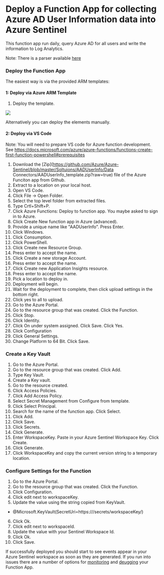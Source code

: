 # Deploy a Function App for collecting Azure AD User Information data into Azure Sentinel
This function app run daily, query Azure AD for all users and write the information to Log Analytics.

Note:  There is a parser available [here](https://github.com/Azure/Azure-Sentinel/blob/master/solutions/AADUserInfo/Parsers/AADUserInfo.txt)

### Deploy the Function App
The easiest way is via the provided ARM templates:

#### 1: Deploy via Azure ARM Template
1.  Deploy the template.

<a href="https://portal.azure.com/#create/Microsoft.Template/uri/https%3A%2F%2Fraw.githubusercontent.com%2FAzure%2FAzure-Sentinel%2Fmaster%2FSolutions%2FAADUserInfo%2FData%20Conectors%2Fazuredeploy.json" target="_blank">
    <img src="https://aka.ms/deploytoazurebutton"/>
</a>

Alternatively you can deploy the elements manually.
#### 2: Deploy via VS Code
Note: You will need to prepare VS code for Azure function development.  See https://docs.microsoft.com/azure/azure-functions/functions-create-first-function-powershell#prerequisites
1. Download the [Zip](https://github.com/Azure/Azure-Sentinel/blob/master/Soltuions/AADUserInfo/Data Connectors/AADUserInfo_template.zip?raw=true) file of the Azure Funciton app from Github.
2. Extract to a location on your local host.
3. Open VS Code.
4. Click File -> Open Folder.
5. Select the top level folder from extracted files.
6. Type Crtl+Shift+P.
7. Click Azure Functions: Deploy to function app.  You maybe asked to sign in to Azure.
8. Click Create New function app in Azure (advanced).
9. Provide a unique name like "AADUserInfo". Press Enter.
10. Click Windows.
11. Click Consumption.
12. Click PowerShell.
13. Click Create new Resource Group.
14. Press enter to accept the name.
15. Click Create a new storage Account.
16. Press enter to accept the name.
17. Click Create new Application Insights resource.
18. Press enter to accept the name.
19. Pick a location to deploy in.
20. Deployment will begin.
21. Wait for the deployment to complete, then click upload settings in the bottom right.
22. Click yes to all to upload.
23. Go to the Azure Portal.
24. Go to the resource group that was created.  Click the Function.
25. Click Stop.
26. Click Identity.
27. Click On under system assigned.  Click Save.  Click Yes.
29. Click Configuration
30. Click General Settings.
31. Change Platform to 64 Bit.  Click Save.

### Create a Key Vault
1. Go to the Azure Portal.
2. Go to the resource group that was created.  Click Add.
3. Type Key Vault.
4. Create a Key vault.
5. Go to the resource created.
6. Click Access Policies.
7. Click Add Access Policy.
8. Select Secret Management from Configure from template.
9. Click Select Principal.
10. Search for the name of the function app.  Click Select.
11. Click Add.
12. Click Save.
13. Click Secrets.
14. Click Generate.
15. Enter WorkspaceKey. Paste in your Azure Sentinel Workspace Key. Click Create.
16. Click Generate.
17. Click WorkspaceKey and copy the current version string to a temporary location.

### Configure Settings for the Function
1. Go to the Azure Portal.
2. Go to the resource group that was created. Click the Function.
3. Click Configuration.
4. Click edit next to workspaceKey.
5. Update the value using the string copied from KeyVault.
* @Microsoft.KeyVault(SecretUri=https://<dnsname>/secrets/workspaceKey/<versionstring>)
6. Click Ok.
7. Click edit next to workspaceId.
8. Update the value with your Sentinel Workspace Id.
9. Click Ok.
11. Click Save.

If successfully deployed you should start to see events appear in your Azure Sentinel workspace as soon as they are generated.
If you run into issues there are a number of options for [monitoring](https://docs.microsoft.com/azure/azure-functions/functions-monitoring?tabs=cmd) and [deugging](https://docs.microsoft.com/azure/azure-functions/functions-debug-powershell-local) your Function App.
